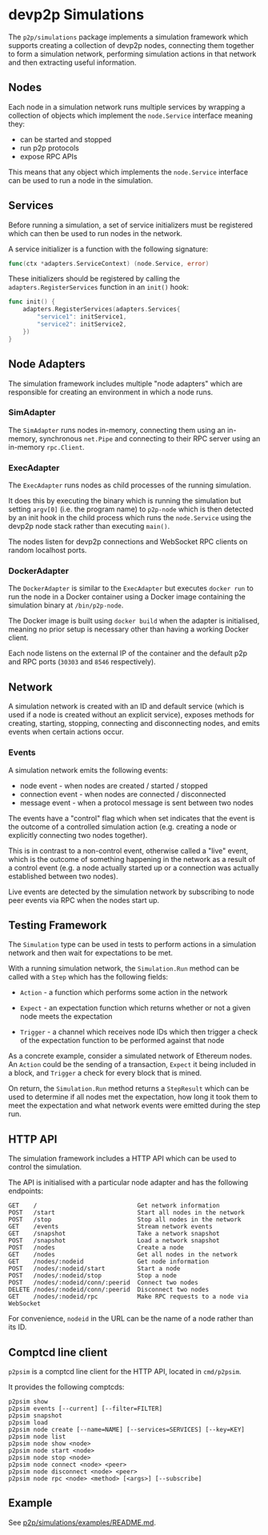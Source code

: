 # devp2p Simulations

The `p2p/simulations` package implements a simulation framework which supports
creating a collection of devp2p nodes, connecting them together to form a
simulation network, performing simulation actions in that network and then
extracting useful information.

## Nodes

Each node in a simulation network runs multiple services by wrapping a collection
of objects which implement the `node.Service` interface meaning they:

* can be started and stopped
* run p2p protocols
* expose RPC APIs

This means that any object which implements the `node.Service` interface can be
used to run a node in the simulation.

## Services

Before running a simulation, a set of service initializers must be registered
which can then be used to run nodes in the network.

A service initializer is a function with the following signature:

```go
func(ctx *adapters.ServiceContext) (node.Service, error)
```

These initializers should be registered by calling the `adapters.RegisterServices`
function in an `init()` hook:

```go
func init() {
	adapters.RegisterServices(adapters.Services{
		"service1": initService1,
		"service2": initService2,
	})
}
```

## Node Adapters

The simulation framework includes multiple "node adapters" which are
responsible for creating an environment in which a node runs.

### SimAdapter

The `SimAdapter` runs nodes in-memory, connecting them using an in-memory,
synchronous `net.Pipe` and connecting to their RPC server using an in-memory
`rpc.Client`.

### ExecAdapter

The `ExecAdapter` runs nodes as child processes of the running simulation.

It does this by executing the binary which is running the simulation but
setting `argv[0]` (i.e. the program name) to `p2p-node` which is then
detected by an init hook in the child process which runs the `node.Service`
using the devp2p node stack rather than executing `main()`.

The nodes listen for devp2p connections and WebSocket RPC clients on random
localhost ports.

### DockerAdapter

The `DockerAdapter` is similar to the `ExecAdapter` but executes `docker run`
to run the node in a Docker container using a Docker image containing the
simulation binary at `/bin/p2p-node`.

The Docker image is built using `docker build` when the adapter is initialised,
meaning no prior setup is necessary other than having a working Docker client.

Each node listens on the external IP of the container and the default p2p and
RPC ports (`30303` and `8546` respectively).

## Network

A simulation network is created with an ID and default service (which is used
if a node is created without an explicit service), exposes methods for
creating, starting, stopping, connecting and disconnecting nodes, and emits
events when certain actions occur.

### Events

A simulation network emits the following events:

* node event       - when nodes are created / started / stopped
* connection event - when nodes are connected / disconnected
* message event    - when a protocol message is sent between two nodes

The events have a "control" flag which when set indicates that the event is the
outcome of a controlled simulation action (e.g. creating a node or explicitly
connecting two nodes together).

This is in contrast to a non-control event, otherwise called a "live" event,
which is the outcome of something happening in the network as a result of a
control event (e.g. a node actually started up or a connection was actually
established between two nodes).

Live events are detected by the simulation network by subscribing to node peer
events via RPC when the nodes start up.

## Testing Framework

The `Simulation` type can be used in tests to perform actions in a simulation
network and then wait for expectations to be met.

With a running simulation network, the `Simulation.Run` method can be called
with a `Step` which has the following fields:

* `Action` - a function which performs some action in the network

* `Expect` - an expectation function which returns whether or not a
    given node meets the expectation

* `Trigger` - a channel which receives node IDs which then trigger a check
    of the expectation function to be performed against that node

As a concrete example, consider a simulated network of Ethereum nodes. An
`Action` could be the sending of a transaction, `Expect` it being included in
a block, and `Trigger` a check for every block that is mined.

On return, the `Simulation.Run` method returns a `StepResult` which can be used
to determine if all nodes met the expectation, how long it took them to meet
the expectation and what network events were emitted during the step run.

## HTTP API

The simulation framework includes a HTTP API which can be used to control the
simulation.

The API is initialised with a particular node adapter and has the following
endpoints:

```
GET    /                            Get network information
POST   /start                       Start all nodes in the network
POST   /stop                        Stop all nodes in the network
GET    /events                      Stream network events
GET    /snapshot                    Take a network snapshot
POST   /snapshot                    Load a network snapshot
POST   /nodes                       Create a node
GET    /nodes                       Get all nodes in the network
GET    /nodes/:nodeid               Get node information
POST   /nodes/:nodeid/start         Start a node
POST   /nodes/:nodeid/stop          Stop a node
POST   /nodes/:nodeid/conn/:peerid  Connect two nodes
DELETE /nodes/:nodeid/conn/:peerid  Disconnect two nodes
GET    /nodes/:nodeid/rpc           Make RPC requests to a node via WebSocket
```

For convenience, `nodeid` in the URL can be the name of a node rather than its
ID.

## Comptcd line client

`p2psim` is a comptcd line client for the HTTP API, located in
`cmd/p2psim`.

It provides the following comptcds:

```
p2psim show
p2psim events [--current] [--filter=FILTER]
p2psim snapshot
p2psim load
p2psim node create [--name=NAME] [--services=SERVICES] [--key=KEY]
p2psim node list
p2psim node show <node>
p2psim node start <node>
p2psim node stop <node>
p2psim node connect <node> <peer>
p2psim node disconnect <node> <peer>
p2psim node rpc <node> <method> [<args>] [--subscribe]
```

## Example

See [p2p/simulations/examples/README.md](examples/README.md).
